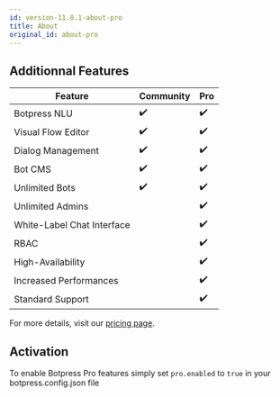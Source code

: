 ```yaml
---
id: version-11.8.1-about-pro
title: About
original_id: about-pro
---
```


## Additionnal Features

| Feature                    | Community | Pro |
| -------------------------- | --------- | --- |
| Botpress NLU               | ✔️        | ✔️  |
| Visual Flow Editor         | ✔️        | ✔️  |
| Dialog Management          | ✔️        | ✔️  |
| Bot CMS                    | ✔️        | ✔️  |
| Unlimited Bots             | ✔️        | ✔️  |
| Unlimited Admins           |           | ✔️  |
| White-Label Chat Interface |           | ✔️  |
| RBAC                       |           | ✔️  |
| High-Availability          |           | ✔️  |
| Increased Performances     |           | ✔️  |
| Standard Support           |           | ✔️  |

For more details, visit our [pricing page](https://botpress.io/pricing/).

## Activation

To enable Botpress Pro features simply set `pro.enabled` to `true` in your botpress.config.json file
